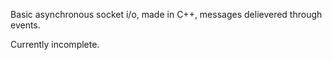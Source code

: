Basic asynchronous socket i/o, made in C++, messages delievered through events.

Currently incomplete.
